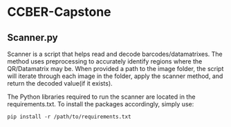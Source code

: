 # CCBER-Capstone

## Scanner.py
Scanner is a script that helps read and decode barcodes/datamatrixes. The method uses preprocessing to accurately identify regions where the 
QR/Datamatrix may be. When provided a path to the image folder, the script will iterate through each image in the folder, apply the scanner method, and return the decoded value(if it exists).

The Python libraries required to run the scanner are located in the requirements.txt. To install the packages accordingly, simply use:
```
pip install -r /path/to/requirements.txt
```
